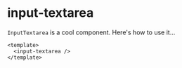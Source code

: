 # input-textarea

`InputTextarea` is a cool component. Here's how to use it...


```
<template>
  <input-textarea />
</template>

```
